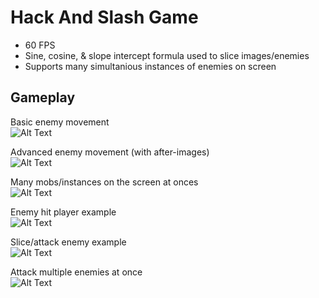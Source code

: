 # Hack And Slash Game
  
- 60 FPS
- Sine, cosine, & slope intercept formula used to slice images/enemies
- Supports many simultanious instances of enemies on screen
  
## Gameplay
  
Basic enemy movement  
![Alt Text](https://github.com/rstotler/gifs/blob/main/Battle-Movement.gif)  
  
Advanced enemy movement (with after-images)  
![Alt Text](https://github.com/rstotler/gifs/blob/main/Battle-CircleMovement.gif)  
  
Many mobs/instances on the screen at onces  
![Alt Text](https://github.com/rstotler/gifs/blob/main/Battle-ManyMobs.gif)  
  
Enemy hit player example  
![Alt Text](https://github.com/rstotler/gifs/blob/main/Battle-Hit-Block.gif)  
  
Slice/attack enemy example  
![Alt Text](https://github.com/rstotler/gifs/blob/main/Battle-CutAngle.gif)  
  
Attack multiple enemies at once  
![Alt Text](https://github.com/rstotler/gifs/blob/main/Battle-CutMultiple.gif)  
